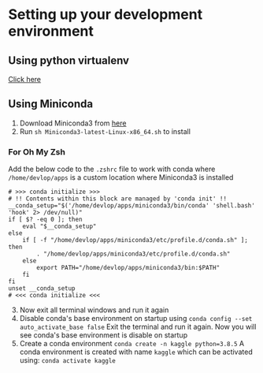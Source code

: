 # Setting up your development environment

## Using python virtualenv

[Click here](https://github.com/byionline/Machine-Learning/blob/master/Development%20Environment.md)

## Using Miniconda

1. Download Miniconda3 from [here](https://repo.anaconda.com/miniconda/Miniconda3-latest-Linux-x86_64.sh)
2. Run `sh Miniconda3-latest-Linux-x86_64.sh` to install

### For Oh My Zsh

Add the below code to the `.zshrc` file to work with conda where `/home/devlop/apps` is a custom location where Miniconda3 is installed

```
# >>> conda initialize >>>
# !! Contents within this block are managed by 'conda init' !!
__conda_setup="$('/home/devlop/apps/miniconda3/bin/conda' 'shell.bash' 'hook' 2> /dev/null)"
if [ $? -eq 0 ]; then
    eval "$__conda_setup"
else
    if [ -f "/home/devlop/apps/miniconda3/etc/profile.d/conda.sh" ]; then
        . "/home/devlop/apps/miniconda3/etc/profile.d/conda.sh"
    else
        export PATH="/home/devlop/apps/miniconda3/bin:$PATH"
    fi
fi
unset __conda_setup
# <<< conda initialize <<<

```

3. Now exit all terminal windows and run it again
4. Disable conda's base environment on startup using `conda config --set auto_activate_base false`
   Exit the terminal and run it again. Now you will see conda's base environment is disable on startup
5. Create a conda environment
   `conda create -n kaggle python=3.8.5`
   A conda environment is created with name `kaggle` which can be activated using:
   `conda activate kaggle`
